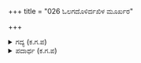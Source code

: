 +++
title = "026 ಓಲಗದೊಳಿರ್ದಖಿಳ ಮೂರ್ಖರ"

+++

<details><summary>ಗದ್ಯ (ಕ.ಗ.ಪ) </summary>

26. ವಿದುರನು ಬಂದು ಸಭೆಯೊಳಗಿನ ಸಮಸ್ತ ಮೂರ್ಖರ ಶಿರಸ್ಸಿನಂತಿರುವ ದುರ್ಯೋಧನನನ್ನು ಕಂಡು, 'ರಾಜನೇ ಕೇಳು ಕೃಷ್ಣನು ದಯಮಾಡಲು ಸಮಯವುಂಟೇ ಹೇಳು' ಎನ್ನಲು, 'ನಾಳೆ ಕಾಣಿಸಿಕೊಳ್ಳುವೆನು. ಇನ್ನೇನು ? ದೂತನ ಆಗಮನವು ಶತ್ರುಗಳನ್ನು ಕಾಪಾಡುವ ಭಾರದಲ್ಲಿದ್ದು, ಸಂಧಿಯ ಕಾರ್ಯಕ್ಕೆ ಬರದೇ ಇರಲಾರನು', ಎಂದನು ದುರ್ಯೋಧನ.
</details>

<details><summary>ಪದಾರ್ಥ (ಕ.ಗ.ಪ) </summary>

ಪುಳಿ-ತಲೆ, ಅವಧರಿಸು-ಕೇಳು, ಆಳಿಕಾರ-ದೂತ
</details>
